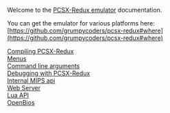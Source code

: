 Welcome to the [PCSX-Redux emulator](https://github.com/grumpycoders/pcsx-redux) documentation.

You can get the emulator for various platforms here: [https://github.com/grumpycoders/pcsx-redux#where](https://github.com/grumpycoders/pcsx-redux#where)

[Compiling PCSX-Redux](compiling.md)  
[Menus](menus.md)  
[Command line arguments](cli_flags.md)  
[Debugging with PCSX-Redux](Debugging/introduction.md)  
[Internal MIPS api](mips_api.md)  
[Web Server](web_server.md)  
[Lua API](Lua/introduction.md)  
[OpenBios](openbios.md)  
